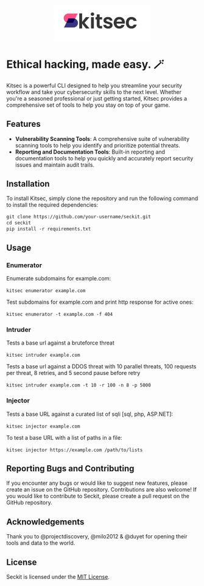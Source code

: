 <p align="center">
  <img src="assets/logo.png" alt="seckit logo" width='50%' height='50%'/>
</p>

# Ethical hacking, made easy. 🪄

Kitsec is a powerful CLI designed to help you streamline your security workflow and take your cybersecurity skills to the next level. Whether you're a seasoned professional or just getting started, Kitsec provides a comprehensive set of tools to help you stay on top of your game.

## Features

- **Vulnerability Scanning Tools**: A comprehensive suite of vulnerability scanning tools to help you identify and prioritize potential threats.
- **Reporting and Documentation Tools**: Built-in reporting and documentation tools to help you quickly and accurately report security issues and maintain audit trails.

## Installation

To install Kitsec, simply clone the repository and run the following command to install the required dependencies:

```
git clone https://github.com/your-username/seckit.git
cd seckit
pip install -r requirements.txt
```


## Usage

### Enumerator

Enumerate subdomains for example.com:

`kitsec enumerator example.com`

Test subdomains for example.com and print http response for active ones:

`kitsec enumerator -t example.com -f 404`

### Intruder

Tests a base url against a bruteforce threat

`kitsec intruder example.com`

Tests a base url against a DDOS threat with 10 parallel threats, 100 requests per threat, 8 retries, and 5 second pause before retry

`kitsec intruder example.com -t 10 -r 100 -n 8 -p 5000`

### Injector

Tests a base URL against a curated list of sqli [sql, php, ASP.NET]:

`kitsec injector example.com`

To test a base URL with a list of paths in a file:

`kitsec injector https://example.com /path/to/lists`

## Reporting Bugs and Contributing

If you encounter any bugs or would like to suggest new features, please create an issue on the GitHub repository. Contributions are also welcome! If you would like to contribute to Seckit, please create a pull request on the GitHub repository.

## Acknowledgements

Thank you to @projectdiscovery, @milo2012 & @duyet for opening their tools and data to the world.

## License

Seckit is licensed under the [MIT License](https://github.com/your-username/seckit/blob/main/LICENSE).
